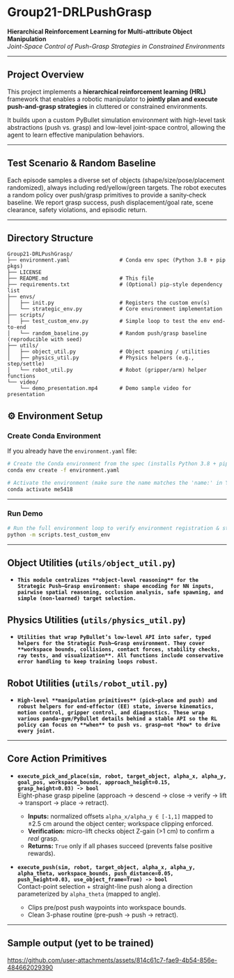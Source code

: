 # Group21-DRLPushGrasp  
**Hierarchical Reinforcement Learning for Multi-attribute Object Manipulation**  
*Joint-Space Control of Push-Grasp Strategies in Constrained Environments*  

---

## Project Overview  
This project implements a **hierarchical reinforcement learning (HRL)** framework that enables a robotic manipulator to **jointly plan and execute push-and-grasp strategies** in cluttered or constrained environments.  

It builds upon a custom PyBullet simulation environment with high-level task abstractions (push vs. grasp) and low-level joint-space control, allowing the agent to learn effective manipulation behaviors.  

---

## Test Scenario & Random Baseline
Each episode samples a diverse set of objects (shape/size/pose/placement randomized), always including red/yellow/green targets. The robot executes a random policy over push/grasp primitives to provide a sanity‐check baseline. We report grasp success, push displacement/goal rate, scene clearance, safety violations, and episodic return.

---

## Directory Structure  
```text
Group21-DRLPushGrasp/
├── environment.yaml                # Conda env spec (Python 3.8 + pip pkgs)
├── LICENSE
├── README.md                       # This file
├── requirements.txt                # (Optional) pip-style dependency list
├── envs/
│   ├── init.py                     # Registers the custom env(s)
│   └── strategic_env.py            # Core environment implementation
├── scripts/
│   ├── test_custom_env.py          # Simple loop to test the env end-to-end
│   └── random_baseline.py          # Random push/grasp baseline (reproducible with seed)
├── utils/
│   ├── object_util.py              # Object spawning / utilities
│   ├── physics_util.py             # Physics helpers (e.g., step/settle)
│   └── robot_util.py               # Robot (gripper/arm) helper functions
└── video/
    └── demo_presentation.mp4       # Demo sample video for presentation
```


## ⚙️ Environment Setup

### Create Conda Environment
If you already have the `environment.yaml` file:

```Bash
# Create the Conda environment from the spec (installs Python 3.8 + pip pkgs)
conda env create -f environment.yaml

# Activate the environment (make sure the name matches the 'name:' in YAML)
conda activate me5418
```

---

### Run Demo

```Bash
# Run the full environment loop to verify environment registration & stepping
python -m scripts.test_custom_env
```

---

## Object Utilities (`utils/object_util.py`)
- **`
This module centralizes **object-level reasoning** for the Strategic Push–Grasp environment:
shape encoding for NN inputs, pairwise spatial reasoning, occlusion analysis, safe spawning,
and simple (non-learned) target selection.
`**  
## Physics Utilities (`utils/physics_util.py`)
- **`
Utilities that wrap PyBullet’s low-level API into safer, typed helpers for the Strategic Push–Grasp environment. They cover **workspace bounds, collisions, contact forces, stability checks, ray tests, and visualization**. All functions include conservative error handling to keep training loops robust.
`**  
## Robot Utilities (`utils/robot_util.py`)
- **`
High-level **manipulation primitives** (pick–place and push) and robust helpers for
end-effector (EE) state, inverse kinematics, motion control, gripper control, and diagnostics.
These wrap various panda-gym/PyBullet details behind a stable API so the RL policy
can focus on **when** to push vs. grasp—not *how* to drive every joint.
`**  

---

## Core Action Primitives

- **`execute_pick_and_place(sim, robot, target_object, alpha_x, alpha_y, goal_pos, workspace_bounds, approach_height=0.15, grasp_height=0.03) -> bool`**  
  Eight-phase grasp pipeline (approach → descend → close → verify → lift → transport → place → retract).  
  - **Inputs:** normalized offsets `alpha_x/alpha_y ∈ [-1,1]` mapped to ±2.5 cm around the object center; workspace clipping enforced.  
  - **Verification:** micro-lift checks object Z-gain (>1 cm) to confirm a *real* grasp.  
  - **Returns:** `True` only if all phases succeed (prevents false positive rewards).

- **`execute_push(sim, robot, target_object, alpha_x, alpha_y, alpha_theta, workspace_bounds, push_distance=0.05, push_height=0.03, use_object_frame=True) -> bool`**  
  Contact-point selection + straight-line push along a direction parameterized by `alpha_theta` (mapped to angle).  
  - Clips pre/post push waypoints into workspace bounds.  
  - Clean 3-phase routine (pre-push → push → retract).

---

## Sample output (yet to be trained)
https://github.com/user-attachments/assets/814c61c7-fae9-4b54-856e-484662029390



